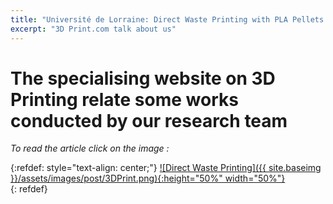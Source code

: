 ```yaml
---
title: "Université de Lorraine: Direct Waste Printing with PLA Pellets Versus FDM 3D Printing"
excerpt: "3D Print.com talk about us"
---
```


# The specialising website on 3D Printing relate some works conducted by our research team #

*To read the article click on the image :* 

{:refdef: style="text-align: center;"}
<a href="https://3dprint.com/266887/universite-de-lorraine-direct-waste-printing-pla-versus-fff-3d-printing/">![Direct Waste Printing]({{ site.baseimg }}/assets/images/post/3DPrint.png){:height="50%" width="50%"}  
</a>{: refdef}


